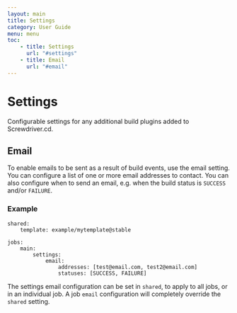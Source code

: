```yaml
---
layout: main
title: Settings
category: User Guide
menu: menu
toc:
    - title: Settings
      url: "#settings"
    - title: Email
      url: "#email"
---
```

# Settings
Configurable settings for any additional build plugins added to Screwdriver.cd.

## Email
To enable emails to be sent as a result of build events, use the email setting.
You can configure a list of one or more email addresses to contact. You can also configure when to send an email, e.g. when the build status is `SUCCESS` and/or `FAILURE`.

### Example
```
shared:
    template: example/mytemplate@stable

jobs:
    main:
        settings:
            email:
                addresses: [test@email.com, test2@email.com]
                statuses: [SUCCESS, FAILURE]
```

The settings email configuration can be set in `shared`, to apply to all jobs, or in an individual job. A job `email` configuration will completely override the `shared` setting.